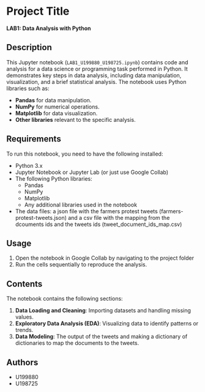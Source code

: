 
# Project Title

**LAB1: Data Analysis with Python**

## Description

This Jupyter notebook (`LAB1_U199880_U198725.ipynb`) contains code and analysis for a data science or programming task performed in Python. It demonstrates key steps in data analysis, including data manipulation, visualization, and a brief statistical analysis. The notebook uses Python libraries such as:

- **Pandas** for data manipulation.
- **NumPy** for numerical operations.
- **Matplotlib** for data visualization.
- **Other libraries** relevant to the specific analysis.

## Requirements

To run this notebook, you need to have the following installed:

- Python 3.x
- Jupyter Notebook or Jupyter Lab (or just use Google Collab)
- The following Python libraries:
  - Pandas
  - NumPy
  - Matplotlib
  - Any additional libraries used in the notebook
- The  data files: a json file with the farmers protest tweets (farmers-protest-tweets.json) and a csv file with the mapping from the dcouments ids and the tweets ids (tweet_document_ids_map.csv)


## Usage

1. Open the notebook in Google Collab by navigating to the project folder
2. Run the cells sequentially to reproduce the analysis.

## Contents

The notebook contains the following sections:

1. **Data Loading and Cleaning**: Importing datasets and handling missing values.
2. **Exploratory Data Analysis (EDA)**: Visualizing data to identify patterns or trends.
3. **Data Modeling**: The output of the tweets and making a dictionary of dictionaries to map the documents to the tweets.

## Authors

- U199880
- U198725
